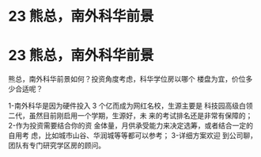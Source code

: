 # 23 熊总，南外科华前景

# 23 熊总，南外科华前景

熊总，南外科华前景如何？投资角度考虑，科华学位房以哪个 楼盘为宜，价位多少合适呢？

1-南外科华是因为硬件投入 3 个亿而成为网红名校，生源主要是 科技园高级白领二代，虽然目前刚启用一个学期，生源好，未 来的考试排名还是非常有保障的； 2-作为投资需要结合你的资 金体量，月供承受能力来决定选筹，或者结合一定的自用考 虑，比如城市山谷、华润城等等都可以参考； 3-详细方案欢迎 到公司聊，团队有专门研究学区房的顾问。